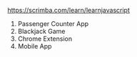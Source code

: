 https://scrimba.com/learn/learnjavascript

1. Passenger Counter App
2. Blackjack Game
3. Chrome Extension
4. Mobile App